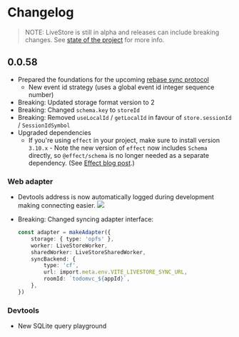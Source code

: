 # Changelog

> NOTE: LiveStore is still in alpha and releases can include breaking changes. See [state of the project](https://preview.livestore.dev/reference/state-of-the-project/) for more info.

## 0.0.58

- Prepared the foundations for the upcoming [rebase sync protocol](https://github.com/livestorejs/livestore/issues/195)
  - New event id strategy (uses a global event id integer sequence number)
- Breaking: Updated storage format version to 2
- Breaking: Changed `schema.key` to `storeId`
- Breaking: Removed `useLocalId` / `getLocalId` in favour of `store.sessionId` / `SessionIdSymbol`
- Upgraded dependencies
  - If you're using `effect` in your project, make sure to install version `3.10.x`
		- Note the new version of `effect` now includes `Schema` directly, so `@effect/schema` is no longer needed as a separate dependency. (See [Effect blog post](https://effect.website/blog/releases/effect/310/#effectschema-moved-to-effectschema).)

### Web adapter

- Devtools address is now automatically logged during development making connecting easier.
	![](https://i.imgur.com/nmkS9yR.png)
- Breaking: Changed syncing adapter interface:

	```ts
	const adapter = makeAdapter({
		storage: { type: 'opfs' },
		worker: LiveStoreWorker,
		sharedWorker: LiveStoreSharedWorker,
		syncBackend: {
			type: 'cf',
			url: import.meta.env.VITE_LIVESTORE_SYNC_URL,
			roomId: `todomvc_${appId}`,
		},
	})
	```

### Devtools

- New SQLite query playground
